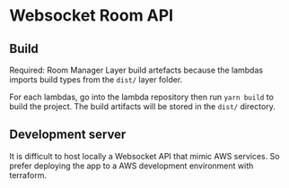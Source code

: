 # Websocket Room API

## Build

Required: Room Manager Layer build artefacts because the lambdas imports build types from the `dist/` layer folder.

For each lambdas, go into the lambda repository then run `yarn build` to build the project. The build artifacts will be stored in the `dist/` directory. 

## Development server

It is difficult to host locally a Websocket API that mimic AWS services. So prefer deploying the app to a AWS development environment with terraform.
